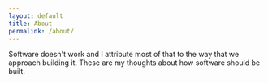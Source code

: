 ```yaml
---
layout: default
title: About
permalink: /about/
---
```


Software doesn't work and I attribute most of that to the way that we approach building it.  These are my thoughts about how software should be built.
